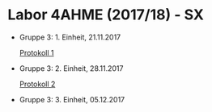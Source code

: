 # Labor 4AHME (2017/18) - SX

* Gruppe 3: 1. Einheit, 21.11.2017 

  [Protokoll 1](https://github.com/HTLMechatronics/m14-la1-sx/blob/rufflm14/rufflm14/Protokoll_1.md)
  
* Gruppe 3: 2. Einheit, 28.11.2017  

  [Protokoll 2](https://github.com/HTLMechatronics/m14-la1-sx/blob/rufflm14/rufflm14/Protkoll_2.md)

* Gruppe 3: 3. Einheit, 05.12.2017

